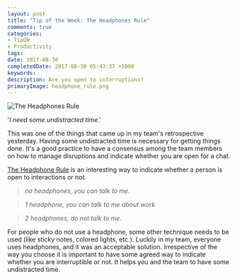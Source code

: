 ```yaml
---
layout: post
title: "Tip of the Week: The Headphones Rule"
comments: true
categories: 
- TipOW
- Productivity
tags: 
date: 2017-08-30
completedDate: 2017-08-30 05:43:37 +1000
keywords: 
description: Are you open to interruptions?
primaryImage: headphone_rule.png
---
```


<img src="{{site.images_root}}/headphone_rule.png" class="center" alt="The Headphones Rule" >

'*I need some undistracted time*.'

This was one of the things that came up in my team's retrospective yesterday. Having some undistracted time is necessary for getting things done. It's a good practice to have a consensus among the team members on how to manage disruptions and indicate whether you are open for a chat.

[The Headphone Rule](http://theheadphonesrule.com/) is an interesting way to indicate whether a person is open to interactions or not. 

>*no headphones, you can talk to me.*

> *1 headphone, you can talk to me about work*

> *2 headphones, do not talk to me.*

For people who do not use a headphone, some other technique needs to be used (like sticky notes, colored lights, etc.). Luckily in my team, everyone uses headphones, and it was an acceptable solution. Irrespective of the way you choose it is important to have some agreed way to indicate whether you are interruptible or not. It helps you and the team to have some undistracted time.